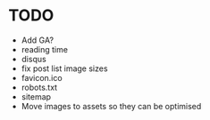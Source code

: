 # TODO

* Add GA?
* reading time
* disqus
* fix post list image sizes
* favicon.ico
* robots.txt
* sitemap
* Move images to assets so they can be optimised
